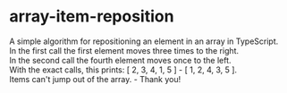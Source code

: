 # array-item-reposition
A simple algorithm for repositioning an element in an array in TypeScript.<br>
In the first call the first element moves three times to the right.<br> 
In the second call the fourth element moves once to the left.<br>
With the exact calls, this prints: [ 2, 3, 4, 1, 5 ]  -  [ 1, 2, 4, 3, 5 ].<br> 
Items can't jump out of the array. - Thank you!
